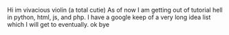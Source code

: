 Hi im vivacious violin (a total cutie)
As of now I am getting out of tutorial hell in python, html, js, and php.
I have a google keep of a very long idea list which I will get to eventually.
ok bye

<!---
VivaciousViolin/VivaciousViolin is a ✨ special ✨ repository because its `README.md` (this file) appears on your GitHub profile.
You can click the Preview link to take a look at your changes.
--->

